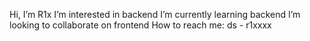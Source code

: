 Hi, I’m R1x
I’m interested in backend
I’m currently learning backend
I’m looking to collaborate on frontend
How to reach me: ds - r1xxxx
<!---
R1xxxx132/R1xxxx132 is a ✨ special ✨ repository because its `README.md` (this file) appears on your GitHub profile.
You can click the Preview link to take a look at your changes.
--->
